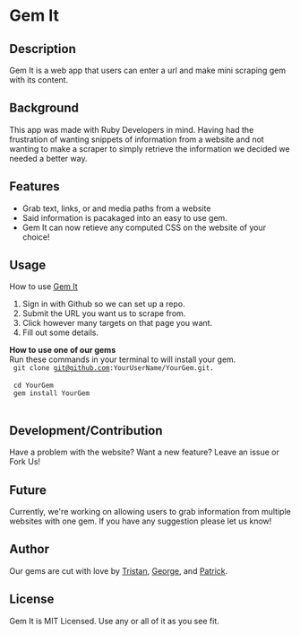 # Gem It

## Description

Gem It is a web app that users can enter a url and make mini scraping gem with its content.

## Background

This app was made with Ruby Developers in mind. Having had the frustration of wanting snippets of information from a website and not wanting to make a scraper to simply retrieve the information we decided we needed a better way.

## Features
- Grab text, links, or and media paths from a website
- Said information is pacakaged into an easy to use gem.
- Gem It can now retieve any computed CSS on the website of your choice!

## Usage
How to use [Gem It](http://gemit.us/)
  1. Sign in with Github so we can set up a repo.
  </a><br>
  2. Submit the URL you want us to scrape from.<br>
  3. Click however many targets on that page you want.<br>
  4. Fill out some details.<br>

<b>How to use one of our gems</b><br>
  Run these commands in your terminal to will install your gem.<br>
<code> git clone git@github.com:YourUserName/YourGem.git. </code>
</br>
<code> cd YourGem </code>
</br>
<code> gem install YourGem </code><br>

## Development/Contribution

Have a problem with the website? Want a new feature? Leave an issue or Fork Us!

## Future

Currently, we're working on allowing users to grab information from multiple websites with one gem.
If you have any suggestion please let us know!

## Author

Our gems are cut with love by [Tristan](https://github.com/TSiege), [George](https://github.com/georgemayer), and [Patrick](https://github.com/patrickwhitrock).

## License

Gem It is MIT Licensed. Use any or all of it as you see fit.
